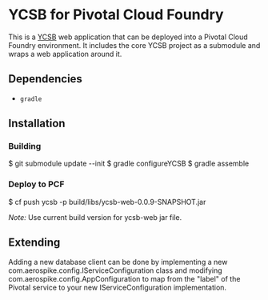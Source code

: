 # YCSB for Pivotal Cloud Foundry

This is a [YCSB](https://github.com/brianfrankcooper/YCSB) web application that can be deployed into a Pivotal Cloud Foundry environment. It includes the core YCSB project as a submodule and wraps a web application around it. 

## Dependencies

* `gradle`

## Installation

### Building

   $ git submodule update --init
   $ gradle configureYCSB
   $ gradle assemble

### Deploy to PCF

   $ cf push ycsb -p build/libs/ycsb-web-0.0.9-SNAPSHOT.jar

*Note:* Use current build version for ycsb-web jar file.

## Extending

Adding a new database client can be done by implementing a new com.aerospike.config.IServiceConfiguration class and modifying com.aerospike.config.AppConfiguration to map from the "label" of the Pivotal service to your new IServiceConfiguration implementation.
